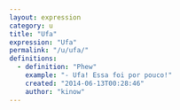 ```yaml
---
layout: expression
category: u
title: "Ufa"
expression: "Ufa"
permalink: "/u/ufa/"
definitions:
  - definition: "Phew"
    example: "- Ufa! Essa foi por pouco!"
    created: "2014-06-13T00:28:46"
    author: "kinow"
---
```

